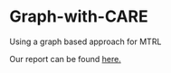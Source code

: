# Graph-with-CARE
Using a graph based approach for MTRL

Our report can be found [here.](https://anugyas.notion.site/Graph-CNNs-for-MTRL-Be-CAREful-f3e98186170b470c91d2db35e6bd614d)
